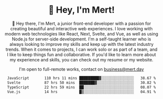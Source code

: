 <div align="center">
  <h1 align="center">👋 Hey, I'm Mert! </h1>
<p>
 🎉 Hey there, I'm Mert, a junior front-end developer with a passion for creating beautiful and interactive web experiences. I love working with modern web technologies like React, Next, Svelte, and Vue, as well as using Node.js for server-side development. I'm a self-taught learner who is always looking to improve my skills and keep up with the latest industry trends. When it comes to projects, I can work solo or as part of a team, and I like to keep things fun and collaborative. If you'd like to learn more about my experience and skills, you can check out my resume or my website.
</p>

  I'm open to full-remote works, contact on [business@mert.day](mailto:business@mert.day) 
  
<!--START_SECTION:waka-->

```txt
JavaScript       110 hrs 11 mins █████████▓░░░░░░░░░░░░░░░   38.67 %
Svelte           87 hrs 50 mins  ███████▓░░░░░░░░░░░░░░░░░   30.82 %
TypeScript       22 hrs 59 mins  ██░░░░░░░░░░░░░░░░░░░░░░░   08.07 %
Vue.js           14 hrs          █▒░░░░░░░░░░░░░░░░░░░░░░░   04.91 %
```

<!--END_SECTION:waka-->
